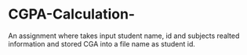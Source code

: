 # CGPA-Calculation-
An assignment where takes input student name, id and subjects realted information and stored CGA into a file name as student id. 
